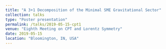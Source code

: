 ```yaml
---
title: "A 3+1 Decomposition of the Minimal SME Gravitational Sector"
collection: talks
type: "Poster presentation"
permalink: /talks/2019-05-15-cpt1
venue: "Eighth Meeting on CPT and Lorentz Symmetry"
date: 2019-05-15
location: "Bloomington, IN, USA"
---
```

